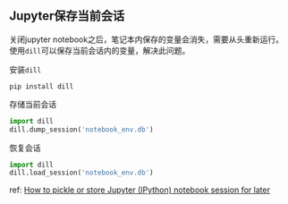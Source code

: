 ## Jupyter保存当前会话

关闭jupyter notebook之后，笔记本内保存的变量会消失，需要从头重新运行。使用`dill`可以保存当前会话内的变量，解决此问题。

安装`dill`
```shell
pip install dill
```

存储当前会话
```python
import dill
dill.dump_session('notebook_env.db')
```

恢复会话
```python
import dill
dill.load_session('notebook_env.db')
```

ref: [How to pickle or store Jupyter (IPython) notebook session for later](https://stackoverflow.com/questions/34342155/how-to-pickle-or-store-jupyter-ipython-notebook-session-for-later)